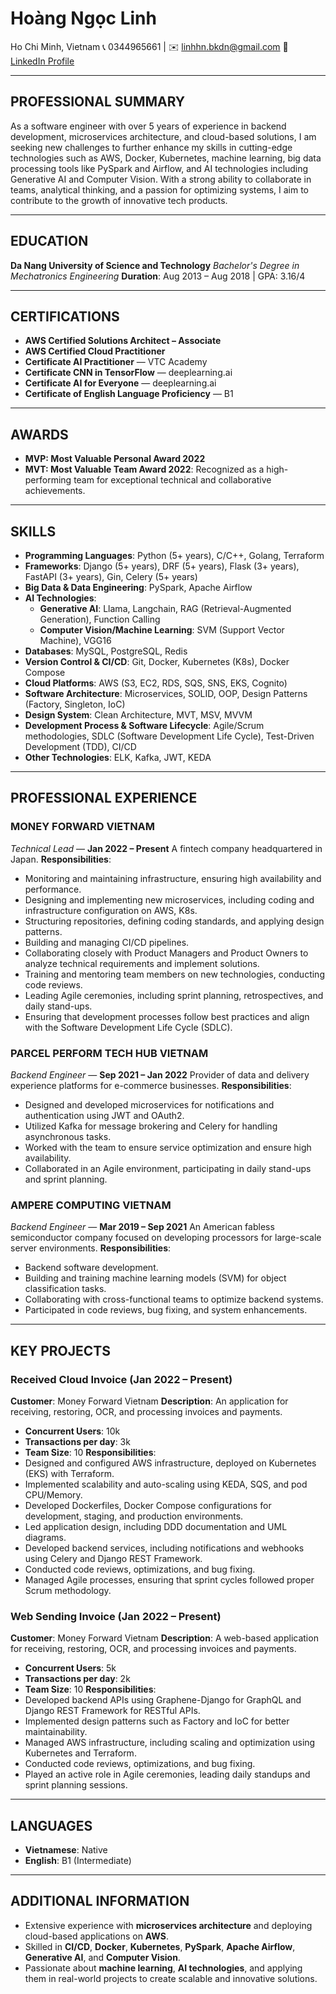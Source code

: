 # Hoàng Ngọc Linh

Ho Chi Minh, Vietnam
📞 0344965661 | ✉️ linhhn.bkdn@gmail.com
🔗 [LinkedIn Profile](https://www.linkedin.com/in/li-hnl/)

---

## PROFESSIONAL SUMMARY

As a software engineer with over 5 years of experience in backend development, microservices architecture, and cloud-based solutions, I am seeking new challenges to further enhance my skills in cutting-edge technologies such as AWS, Docker, Kubernetes, machine learning, big data processing tools like PySpark and Airflow, and AI technologies including Generative AI and Computer Vision. With a strong ability to collaborate in teams, analytical thinking, and a passion for optimizing systems, I aim to contribute to the growth of innovative tech products.

---

## EDUCATION

**Da Nang University of Science and Technology**
_Bachelor's Degree in Mechatronics Engineering_
**Duration**: Aug 2013 – Aug 2018 | GPA: 3.16/4

---

## CERTIFICATIONS

- **AWS Certified Solutions Architect – Associate**
- **AWS Certified Cloud Practitioner**
- **Certificate AI Practitioner** — VTC Academy
- **Certificate CNN in TensorFlow** — deeplearning.ai
- **Certificate AI for Everyone** — deeplearning.ai
- **Certificate of English Language Proficiency** — B1

---

## AWARDS

- **MVP: Most Valuable Personal Award 2022**
- **MVT: Most Valuable Team Award 2022**: Recognized as a high-performing team for exceptional technical and collaborative achievements.

---

## SKILLS

- **Programming Languages**: Python (5+ years), C/C++, Golang, Terraform
- **Frameworks**: Django (5+ years), DRF (5+ years), Flask (3+ years), FastAPI (3+ years), Gin, Celery (5+ years)
- **Big Data & Data Engineering**: PySpark, Apache Airflow
- **AI Technologies**:
  - **Generative AI**: Llama, Langchain, RAG (Retrieval-Augmented Generation), Function Calling
  - **Computer Vision/Machine Learning**: SVM (Support Vector Machine), VGG16
- **Databases**: MySQL, PostgreSQL, Redis
- **Version Control & CI/CD**: Git, Docker, Kubernetes (K8s), Docker Compose
- **Cloud Platforms**: AWS (S3, EC2, RDS, SQS, SNS, EKS, Cognito)
- **Software Architecture**: Microservices, SOLID, OOP, Design Patterns (Factory, Singleton, IoC)
- **Design System**: Clean Architecture, MVT, MSV, MVVM
- **Development Process & Software Lifecycle**: Agile/Scrum methodologies, SDLC (Software Development Life Cycle), Test-Driven Development (TDD), CI/CD
- **Other Technologies**: ELK, Kafka, JWT, KEDA

---

## PROFESSIONAL EXPERIENCE

### **MONEY FORWARD VIETNAM**

_Technical Lead_ — **Jan 2022 – Present**
A fintech company headquartered in Japan.
**Responsibilities**:

- Monitoring and maintaining infrastructure, ensuring high availability and performance.
- Designing and implementing new microservices, including coding and infrastructure configuration on AWS, K8s.
- Structuring repositories, defining coding standards, and applying design patterns.
- Building and managing CI/CD pipelines.
- Collaborating closely with Product Managers and Product Owners to analyze technical requirements and implement solutions.
- Training and mentoring team members on new technologies, conducting code reviews.
- Leading Agile ceremonies, including sprint planning, retrospectives, and daily stand-ups.
- Ensuring that development processes follow best practices and align with the Software Development Life Cycle (SDLC).

### **PARCEL PERFORM TECH HUB VIETNAM**

_Backend Engineer_ — **Sep 2021 – Jan 2022**
Provider of data and delivery experience platforms for e-commerce businesses.
**Responsibilities**:

- Designed and developed microservices for notifications and authentication using JWT and OAuth2.
- Utilized Kafka for message brokering and Celery for handling asynchronous tasks.
- Worked with the team to ensure service optimization and ensure high availability.
- Collaborated in an Agile environment, participating in daily stand-ups and sprint planning.

### **AMPERE COMPUTING VIETNAM**

_Backend Engineer_ — **Mar 2019 – Sep 2021**
An American fabless semiconductor company focused on developing processors for large-scale server environments.
**Responsibilities**:

- Backend software development.
- Building and training machine learning models (SVM) for object classification tasks.
- Collaborating with cross-functional teams to optimize backend systems.
- Participated in code reviews, bug fixing, and system enhancements.

---

## KEY PROJECTS

### **Received Cloud Invoice** (Jan 2022 – Present)

**Customer**: Money Forward Vietnam
**Description**: An application for receiving, restoring, OCR, and processing invoices and payments.

- **Concurrent Users**: 10k
- **Transactions per day**: 3k
- **Team Size**: 10
  **Responsibilities**:
- Designed and configured AWS infrastructure, deployed on Kubernetes (EKS) with Terraform.
- Implemented scalability and auto-scaling using KEDA, SQS, and pod CPU/Memory.
- Developed Dockerfiles, Docker Compose configurations for development, staging, and production environments.
- Led application design, including DDD documentation and UML diagrams.
- Developed backend services, including notifications and webhooks using Celery and Django REST Framework.
- Conducted code reviews, optimizations, and bug fixing.
- Managed Agile processes, ensuring that sprint cycles followed proper Scrum methodology.

### **Web Sending Invoice** (Jan 2022 – Present)

**Customer**: Money Forward Vietnam
**Description**: A web-based application for receiving, restoring, OCR, and processing invoices and payments.

- **Concurrent Users**: 5k
- **Transactions per day**: 2k
- **Team Size**: 10
  **Responsibilities**:
- Developed backend APIs using Graphene-Django for GraphQL and Django REST Framework for RESTful APIs.
- Implemented design patterns such as Factory and IoC for better maintainability.
- Managed AWS infrastructure, including scaling and optimization using Kubernetes and Terraform.
- Conducted code reviews, optimizations, and bug fixing.
- Played an active role in Agile ceremonies, leading daily standups and sprint planning sessions.

---

## LANGUAGES

- **Vietnamese**: Native
- **English**: B1 (Intermediate)

---

## ADDITIONAL INFORMATION

- Extensive experience with **microservices architecture** and deploying cloud-based applications on **AWS**.
- Skilled in **CI/CD**, **Docker**, **Kubernetes**, **PySpark**, **Apache Airflow**, **Generative AI**, and **Computer Vision**.
- Passionate about **machine learning**, **AI technologies**, and applying them in real-world projects to create scalable and innovative solutions.
